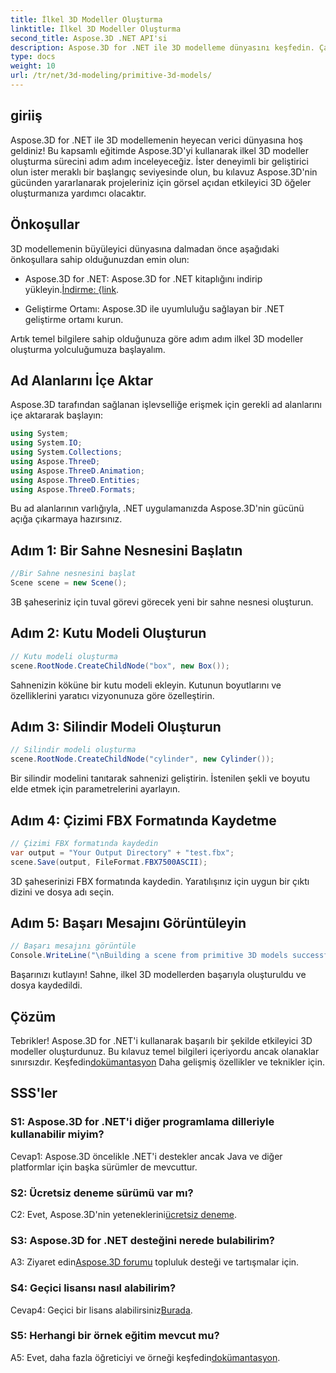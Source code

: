 ```yaml
---
title: İlkel 3D Modeller Oluşturma
linktitle: İlkel 3D Modeller Oluşturma
second_title: Aspose.3D .NET API'si
description: Aspose.3D for .NET ile 3D modelleme dünyasını keşfedin. Çarpıcı ilkel modelleri zahmetsizce yaratın.
type: docs
weight: 10
url: /tr/net/3d-modeling/primitive-3d-models/
---
```

## giriiş

Aspose.3D for .NET ile 3D modellemenin heyecan verici dünyasına hoş geldiniz! Bu kapsamlı eğitimde Aspose.3D'yi kullanarak ilkel 3D modeller oluşturma sürecini adım adım inceleyeceğiz. İster deneyimli bir geliştirici olun ister meraklı bir başlangıç seviyesinde olun, bu kılavuz Aspose.3D'nin gücünden yararlanarak projeleriniz için görsel açıdan etkileyici 3D öğeler oluşturmanıza yardımcı olacaktır.

## Önkoşullar

3D modellemenin büyüleyici dünyasına dalmadan önce aşağıdaki önkoşullara sahip olduğunuzdan emin olun:

-  Aspose.3D for .NET: Aspose.3D for .NET kitaplığını indirip yükleyin.[İndirme: {link](https://releases.aspose.com/3d/net/).

- Geliştirme Ortamı: Aspose.3D ile uyumluluğu sağlayan bir .NET geliştirme ortamı kurun.

Artık temel bilgilere sahip olduğunuza göre adım adım ilkel 3D modeller oluşturma yolculuğumuza başlayalım.

## Ad Alanlarını İçe Aktar

Aspose.3D tarafından sağlanan işlevselliğe erişmek için gerekli ad alanlarını içe aktararak başlayın:

```csharp
using System;
using System.IO;
using System.Collections;
using Aspose.ThreeD;
using Aspose.ThreeD.Animation;
using Aspose.ThreeD.Entities;
using Aspose.ThreeD.Formats;
```

Bu ad alanlarının varlığıyla, .NET uygulamanızda Aspose.3D'nin gücünü açığa çıkarmaya hazırsınız.

## Adım 1: Bir Sahne Nesnesini Başlatın

```csharp
//Bir Sahne nesnesini başlat
Scene scene = new Scene();
```

3B şaheseriniz için tuval görevi görecek yeni bir sahne nesnesi oluşturun.

## Adım 2: Kutu Modeli Oluşturun

```csharp
// Kutu modeli oluşturma
scene.RootNode.CreateChildNode("box", new Box());
```

Sahnenizin köküne bir kutu modeli ekleyin. Kutunun boyutlarını ve özelliklerini yaratıcı vizyonunuza göre özelleştirin.

## Adım 3: Silindir Modeli Oluşturun

```csharp
// Silindir modeli oluşturma
scene.RootNode.CreateChildNode("cylinder", new Cylinder());
```

Bir silindir modelini tanıtarak sahnenizi geliştirin. İstenilen şekli ve boyutu elde etmek için parametrelerini ayarlayın.

## Adım 4: Çizimi FBX Formatında Kaydetme

```csharp
// Çizimi FBX formatında kaydedin
var output = "Your Output Directory" + "test.fbx";
scene.Save(output, FileFormat.FBX7500ASCII);
```

3D şaheserinizi FBX formatında kaydedin. Yaratılışınız için uygun bir çıktı dizini ve dosya adı seçin.

## Adım 5: Başarı Mesajını Görüntüleyin

```csharp
// Başarı mesajını görüntüle
Console.WriteLine("\nBuilding a scene from primitive 3D models successfully.\nFile saved at " + output);
```

Başarınızı kutlayın! Sahne, ilkel 3D modellerden başarıyla oluşturuldu ve dosya kaydedildi.

## Çözüm

 Tebrikler! Aspose.3D for .NET'i kullanarak başarılı bir şekilde etkileyici 3D modeller oluşturdunuz. Bu kılavuz temel bilgileri içeriyordu ancak olanaklar sınırsızdır. Keşfedin[dokümantasyon](https://reference.aspose.com/3d/net/) Daha gelişmiş özellikler ve teknikler için.

## SSS'ler

### S1: Aspose.3D for .NET'i diğer programlama dilleriyle kullanabilir miyim?

Cevap1: Aspose.3D öncelikle .NET'i destekler ancak Java ve diğer platformlar için başka sürümler de mevcuttur.

### S2: Ücretsiz deneme sürümü var mı?

 C2: Evet, Aspose.3D'nin yeteneklerini[ücretsiz deneme](https://releases.aspose.com/).

### S3: Aspose.3D for .NET desteğini nerede bulabilirim?

 A3: Ziyaret edin[Aspose.3D forumu](https://forum.aspose.com/c/3d/18) topluluk desteği ve tartışmalar için.

### S4: Geçici lisansı nasıl alabilirim?

 Cevap4: Geçici bir lisans alabilirsiniz[Burada](https://purchase.aspose.com/temporary-license/).

### S5: Herhangi bir örnek eğitim mevcut mu?

 A5: Evet, daha fazla öğreticiyi ve örneği keşfedin[dokümantasyon](https://reference.aspose.com/3d/net/).